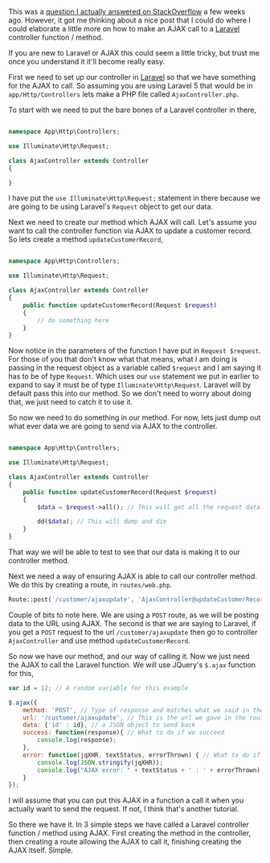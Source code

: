 This was a [question I actually answered on StackOverflow](http://stackoverflow.com/questions/26015256/laravel-ajax-call-to-a-function-in-controller/26015321#26015321) a few weeks ago. However, it got me thinking about a nice post that I could do where I could elaborate a little more on how to make an AJAX call to a [Laravel](http://laravel.com/) controller function / method. 

If you are new to Laravel or AJAX this could seem a little tricky, but trust me once you understand it it'll become really easy. 

First we need to set up our controller in [Laravel](http://laravel.com/) so that we have something for the AJAX to call. So assuming you are using Laravel 5 that would be in `app/Http/Controllers` lets make a PHP file called `AjaxController.php`.

To start with we need to put the bare bones of a Laravel controller in there,

```php

namespace App\Http\Controllers;

use Illuminate\Http\Request;

class AjaxController extends Controller
{

}

```

I have put the `use Illuminate\Http\Request;` statement in there because we are going to be using Laravel's `Request` object to get our data. 

Next we need to create our method which AJAX will call. Let's assume you want to call the controller function via AJAX to update a customer record. So lets create a method `updateCustomerRecord`,

```php

namespace App\Http\Controllers;

use Illuminate\Http\Request;

class AjaxController extends Controller
{
	public function updateCustomerRecord(Request $request)
	{
		// do something here
	}
}

```

Now notice in the parameters of the function I have put in `Request $request`. For those of you that don't know what that means, what I am doing is passing in the request object as a variable called `$request` and I am saying it has to be of type `Request`. Which uses our `use` statement we put in earlier to expand to say it must be of type `Illuminate\Http\Request`. Laravel will by default pass this into our method. So we don't need to worry about doing that, we just need to catch it to use it. 

So now we need to do something in our method. For now, lets just dump out what ever data we are going to send via AJAX to the controller.

```php

namespace App\Http\Controllers;

use Illuminate\Http\Request;

class AjaxController extends Controller
{
	public function updateCustomerRecord(Request $request)
	{
		$data = $request->all(); // This will get all the request data.

		dd($data); // This will dump and die
	}
}

```

That way we will be able to test to see that our data is making it to our controller method. 

Next we need a way of ensuring AJAX is able to call our controller method. We do this by creating a route, in `routes/web.php`.

```php
Route::post('/customer/ajaxupdate', 'AjaxController@updateCustomerRecord');
```

Couple of bits to note here. We are using a `POST` route, as we will be posting data to the URL using AJAX. The second is that we are saying to Laravel, if you get a `POST` request to the url `/customer/ajaxupdate` then go to controller `AjaxController` and use method `updateCustomerRecord`.

So now we have our method, and our way of calling it. Now we just need the AJAX to call the Laravel function. We will use JQuery's `$.ajax` function for this,

```javascript
var id = 12; // A random variable for this example

$.ajax({
	method: 'POST', // Type of response and matches what we said in the route
	url: '/customer/ajaxupdate', // This is the url we gave in the route
	data: {'id' : id}, // a JSON object to send back
	success: function(response){ // What to do if we succeed
		console.log(response); 
	},
	error: function(jqXHR, textStatus, errorThrown) { // What to do if we fail
        console.log(JSON.stringify(jqXHR));
        console.log("AJAX error: " + textStatus + ' : ' + errorThrown);
	}
});
```
I will assume that you can put this AJAX in a function a call it when you actually want to send the request. If not, I think that's another tutorial. 

So there we have it. In 3 simple steps we have called a Laravel controller function / method using AJAX. First creating the method in the controller, then creating a route allowing the AJAX to call it, finishing creating the AJAX itself. Simple. 
